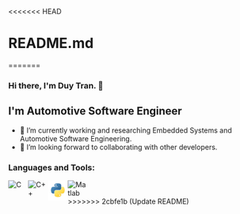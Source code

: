 <<<<<<< HEAD
# README.md
=======
### Hi there, I'm Duy Tran. 👋
## I'm Automotive Software Engineer
- 🌱 I’m currently working and researching Embedded Systems and Automotive Software Engineering.
- 👯 I’m looking forward to collaborating with other developers.

### Languages and Tools:

<img align="left" alt="C" width="40px" src="https://upload.wikimedia.org/wikipedia/commons/thumb/3/35/The_C_Programming_Language_logo.svg/1200px-The_C_Programming_Language_logo.svg.png"/>
<img align="left" alt="C++" width="40px" src="https://upload.wikimedia.org/wikipedia/commons/thumb/1/18/ISO_C%2B%2B_Logo.svg/288px-ISO_C%2B%2B_Logo.svg.png"/>
<img align="left" alt="Python" width="40px" src="https://raw.githubusercontent.com/github/explore/80688e429a7d4ef2fca1e82350fe8e3517d3494d/topics/python/python.png"/>
<img align="left" alt="Matlab" width="40px" src="https://upload.wikimedia.org/wikipedia/commons/thumb/2/21/Matlab_Logo.png/667px-Matlab_Logo.png"/>
<br />
<br />
>>>>>>> 2cbfe1b (Update README)
